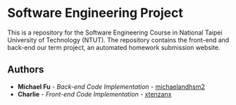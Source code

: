 # Software Engineering Project

This is a repository for the Software Engineering Course in National Taipei University of Technology (NTUT). The repository contains the front-end and back-end our term project, an automated homework submission website.

## Authors

* **Michael Fu** - *Back-end Code Implementation* - [michaelandhsm2](https://github.com/michaelandhsm2)
* **Charlie** - *Front-end Code Implementation* - [xtenzanx](https://github.com/xtenzanx)
